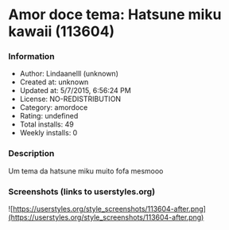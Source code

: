 # Amor doce tema: Hatsune miku kawaii (113604)

### Information
- Author: Lindaanelll (unknown)
- Created at: unknown
- Updated at: 5/7/2015, 6:56:24 PM
- License: NO-REDISTRIBUTION
- Category: amordoce
- Rating: undefined
- Total installs: 49
- Weekly installs: 0


### Description
Um tema da hatsune miku muito fofa mesmooo


### Screenshots (links to userstyles.org)
![https://userstyles.org/style_screenshots/113604-after.png](https://userstyles.org/style_screenshots/113604-after.png)


